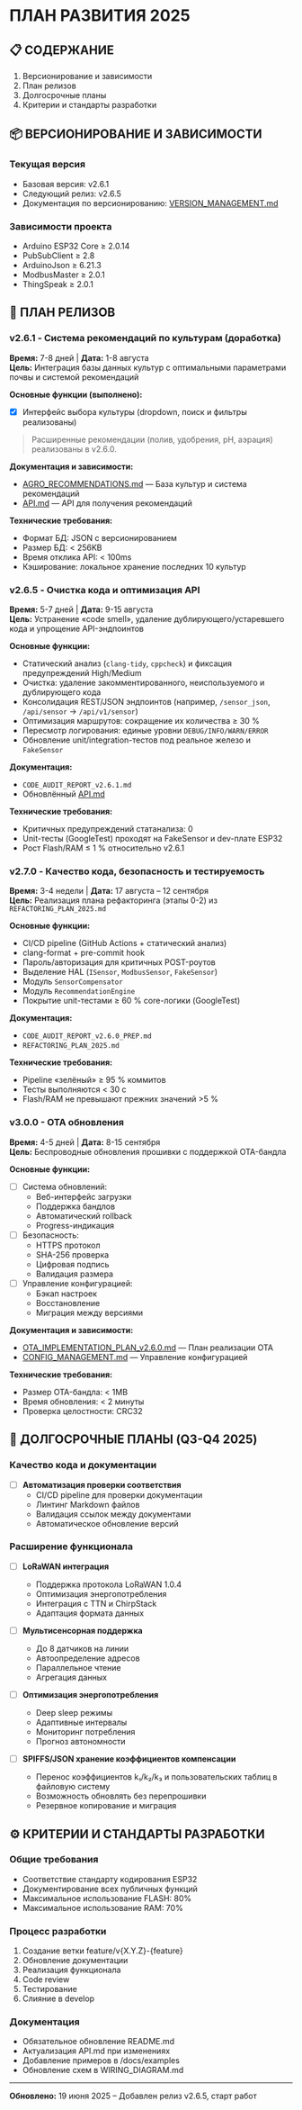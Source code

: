 # ПЛАН РАЗВИТИЯ 2025

## 📋 СОДЕРЖАНИЕ
1. Версионирование и зависимости
2. План релизов
3. Долгосрочные планы
4. Критерии и стандарты разработки

## 📦 ВЕРСИОНИРОВАНИЕ И ЗАВИСИМОСТИ

### Текущая версия
- Базовая версия: v2.6.1
- Следующий релиз: v2.6.5
- Документация по версионированию: [VERSION_MANAGEMENT.md](VERSION_MANAGEMENT.md)

### Зависимости проекта
- Arduino ESP32 Core ≥ 2.0.14
- PubSubClient ≥ 2.8
- ArduinoJson ≥ 6.21.3
- ModbusMaster ≥ 2.0.1
- ThingSpeak ≥ 2.0.1

## 🚀 ПЛАН РЕЛИЗОВ

### v2.6.1 - Система рекомендаций по культурам (доработка)
**Время:** 7-8 дней | **Дата:** 1-8 августа  
**Цель:** Интеграция базы данных культур с оптимальными параметрами почвы и системой рекомендаций

**Основные функции (выполнено):**
- [x] Интерфейс выбора культуры (dropdown, поиск и фильтры реализованы)

> Расширенные рекомендации (полив, удобрения, pH, аэрация) реализованы в v2.6.0.

**Документация и зависимости:**
- [AGRO_RECOMMENDATIONS.md](../manuals/AGRO_RECOMMENDATIONS.md) — База культур и система рекомендаций
- [API.md](API.md) — API для получения рекомендаций

**Технические требования:**
- Формат БД: JSON с версионированием
- Размер БД: < 256KB
- Время отклика API: < 100ms
- Кэширование: локальное хранение последних 10 культур

### v2.6.5 - Очистка кода и оптимизация API
**Время:** 5-7 дней | **Дата:** 9-15 августа  
**Цель:** Устранение «code smell», удаление дублирующего/устаревшего кода и упрощение API-эндпоинтов

**Основные функции:**
- Статический анализ (`clang-tidy`, `cppcheck`) и фиксация предупреждений High/Medium
- Очистка: удаление закомментированного, неиспользуемого и дублирующего кода
- Консолидация REST/JSON эндпоинтов (например, `/sensor_json`, `/api/sensor` → `/api/v1/sensor`)
- Оптимизация маршрутов: сокращение их количества ≥ 30 %
- Пересмотр логирования: единые уровни `DEBUG/INFO/WARN/ERROR`
- Обновление unit/integration-тестов под реальное железо и `FakeSensor`

**Документация:**
- `CODE_AUDIT_REPORT_v2.6.1.md`
- Обновлённый [API.md](API.md)

**Технические требования:**
- Критичных предупреждений статанализа: 0
- Unit-тесты (GoogleTest) проходят на FakeSensor и dev-плате ESP32
- Рост Flash/RAM ≤ 1 % относительно v2.6.1

### v2.7.0 - Качество кода, безопасность и тестируемость
**Время:** 3-4 недели | **Дата:** 17 августа – 12 сентября  
**Цель:** Реализация плана рефакторинга (этапы 0-2) из `REFACTORING_PLAN_2025.md`

**Основные функции:**
- CI/CD pipeline (GitHub Actions + статический анализ)
- clang-format + pre-commit hook
- Пароль/авторизация для критичных POST-роутов
- Выделение HAL (`ISensor`, `ModbusSensor`, `FakeSensor`)
- Модуль `SensorCompensator`
- Модуль `RecommendationEngine`
- Покрытие unit-тестами ≥ 60 % core-логики (GoogleTest)

**Документация:**
- `CODE_AUDIT_REPORT_v2.6.0_PREP.md`  
- `REFACTORING_PLAN_2025.md`

**Технические требования:**
- Pipeline «зелёный» ≥ 95 % коммитов
- Тесты выполняются < 30 с
- Flash/RAM не превышают прежних значений >5 %

### v3.0.0 - OTA обновления
**Время:** 4-5 дней | **Дата:** 8-15 сентября  
**Цель:** Беспроводные обновления прошивки с поддержкой OTA-бандла

**Основные функции:**
- [ ] Система обновлений:
  - Веб-интерфейс загрузки
  - Поддержка бандлов
  - Автоматический rollback
  - Progress-индикация
- [ ] Безопасность:
  - HTTPS протокол
  - SHA-256 проверка
  - Цифровая подпись
  - Валидация размера
- [ ] Управление конфигурацией:
  - Бэкап настроек
  - Восстановление
  - Миграция между версиями

**Документация и зависимости:**
- [OTA_IMPLEMENTATION_PLAN_v2.6.0.md](OTA_IMPLEMENTATION_PLAN_v2.6.0.md) — План реализации OTA
- [CONFIG_MANAGEMENT.md](CONFIG_MANAGEMENT.md) — Управление конфигурацией

**Технические требования:**
- Размер OTA-бандла: < 1MB
- Время обновления: < 2 минуты
- Проверка целостности: CRC32

## 🎯 ДОЛГОСРОЧНЫЕ ПЛАНЫ (Q3-Q4 2025)

### Качество кода и документации
- [ ] **Автоматизация проверки соответствия**
  - CI/CD pipeline для проверки документации
  - Линтинг Markdown файлов
  - Валидация ссылок между документами
  - Автоматическое обновление версий

### Расширение функционала
- [ ] **LoRaWAN интеграция**
  - Поддержка протокола LoRaWAN 1.0.4
  - Оптимизация энергопотребления
  - Интеграция с TTN и ChirpStack
  - Адаптация формата данных

- [ ] **Мультисенсорная поддержка**
  - До 8 датчиков на линии
  - Автоопределение адресов
  - Параллельное чтение
  - Агрегация данных

- [ ] **Оптимизация энергопотребления**
  - Deep sleep режимы
  - Адаптивные интервалы
  - Мониторинг потребления
  - Прогноз автономности

- [ ] **SPIFFS/JSON хранение коэффициентов компенсации**
  - Перенос коэффициентов k₁/k₂/k₃ и пользовательских таблиц в файловую систему
  - Возможность обновлять без перепрошивки
  - Резервное копирование и миграция

## ⚙️ КРИТЕРИИ И СТАНДАРТЫ РАЗРАБОТКИ

### Общие требования
- Соответствие стандарту кодирования ESP32
- Документирование всех публичных функций
- Максимальное использование FLASH: 80%
- Максимальное использование RAM: 70%

### Процесс разработки
1. Создание ветки feature/v{X.Y.Z}-{feature}
2. Обновление документации
3. Реализация функционала
4. Code review
5. Тестирование
6. Слияние в develop

### Документация
- Обязательное обновление README.md
- Актуализация API.md при изменениях
- Добавление примеров в /docs/examples
- Обновление схем в WIRING_DIAGRAM.md

---

**Обновлено:** 19 июня 2025 – Добавлен релиз v2.6.5, старт работ